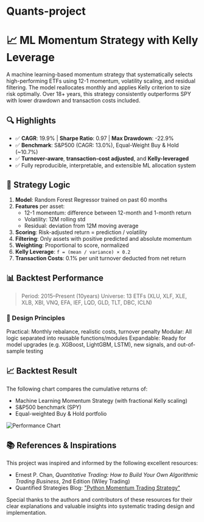 # Quants-project

# 📈 ML Momentum Strategy with Kelly Leverage

A machine learning-based momentum strategy that systematically selects high-performing ETFs using 12-1 momentum, volatility scaling, and residual filtering. The model reallocates monthly and applies Kelly criterion to size risk optimally. Over 18+ years, this strategy consistently outperforms SPY with lower drawdown and transaction costs included.

## 🔍 Highlights

- ✅ **CAGR**: 19.9% | **Sharpe Ratio**: 0.97 | **Max Drawdown**: -22.9%
- ✅ **Benchmark**: S&P500 (CAGR: 13.0%), Equal-Weight Buy & Hold (~10.7%)
- ✅ **Turnover-aware**, **transaction-cost adjusted**, and **Kelly-leveraged**
- ✅ Fully reproducible, interpretable, and extensible ML allocation system

## 🧠 Strategy Logic

1. **Model**: Random Forest Regressor trained on past 60 months
2. **Features** per asset:
   - 12-1 momentum: difference between 12-month and 1-month return
   - Volatility: 12M rolling std
   - Residual: deviation from 12M moving average
3. **Scoring**: Risk-adjusted return = prediction / volatility
4. **Filtering**: Only assets with positive predicted and absolute momentum
5. **Weighting**: Proportional to score, normalized
6. **Kelly Leverage**: `f = (mean / variance) × 0.2`
7. **Transaction Costs**: 0.1% per unit turnover deducted from net return

## 📊 Backtest Performance

> Period: 2015–Present (10years) 
> Universe: 13 ETFs (XLU, XLF, XLE, XLB, XBI, VNQ, EFA, IEF, LQD, GLD, TLT, DBC, ICLN)

### 🧭 Design Principles
Practical: Monthly rebalance, realistic costs, turnover penalty
Modular: All logic separated into reusable functions/modules
Expandable: Ready for model upgrades (e.g. XGBoost, LightGBM, LSTM), new signals, and out-of-sample testing

## 📈 Backtest Result

The following chart compares the cumulative returns of:

- Machine Learning Momentum Strategy (with fractional Kelly scaling)
- S&P500 benchmark (SPY)
- Equal-weighted Buy & Hold portfolio

![Performance Chart](results/performance_chart.png)


## 📚 References & Inspirations

This project was inspired and informed by the following excellent resources:

- Ernest P. Chan, *Quantitative Trading: How to Build Your Own Algorithmic Trading Business*, 2nd Edition (Wiley Trading)
- Quantified Strategies Blog: ["Python Momentum Trading Strategy"](https://www.quantifiedstrategies.com/python-momentum-trading-strategy/)

Special thanks to the authors and contributors of these resources for their clear explanations and valuable insights into systematic trading design and implementation.


